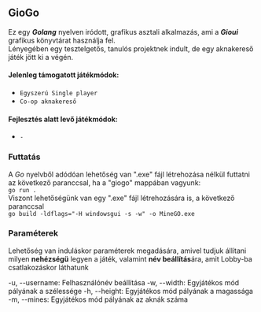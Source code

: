 ## GioGo
  Ez egy ___Golang___ nyelven iródott, grafikus asztali alkalmazás, ami a ___Gioui___ grafikus könyvtárat használja fel. </br>
  Lényegében egy tesztelgetős, tanulós projektnek indult, de egy aknakereső játék jött ki a végén. </br>

#### Jelenleg támogatott játékmódok:
  - `Egyszerú Single player`
  - `Co-op aknakereső`

#### Fejlesztés alatt levő játékmódok:
  - `-`

### Futtatás
  A _Go_ nyelvből adódóan lehetőség van ".exe" fájl létrehozása nélkül futtatni az következő paranccsal, ha a "giogo" mappában vagyunk:
  </br>```go run .```</br>
  Viszont lehetőségünk van egy ".exe" fájl létrehozására is, a következő paranccsal
  </br>```go build -ldflags="-H windowsgui -s -w" -o MineGO.exe```</br>

### Paraméterek
  Lehetőség van induláskor paraméterek megadására, amivel tudjuk állítani milyen __nehézségü__ legyen a játék,
  valamint **név beállítás**ára, amit Lobby-ba csatlakozáskor láthatunk

  -u, --username: Felhasználónév beállítása
  -w, --width:    Egyjátékos mód pályának a szélessége
  -h, --height:   Egyjátékos mód pályának a magassága
  -m, --mines:    Egyjátékos mód pályának az aknák száma
